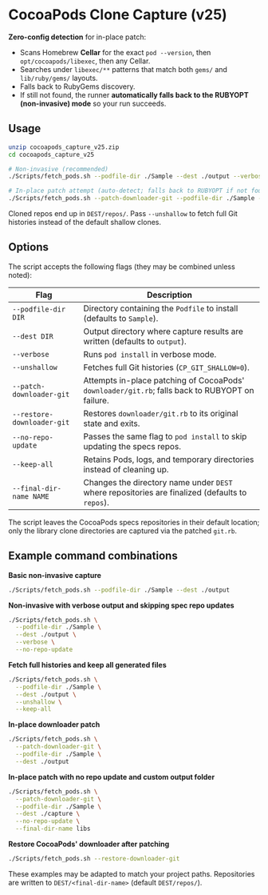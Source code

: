 # CocoaPods Clone Capture (v25)

**Zero-config detection** for in-place patch:
- Scans Homebrew **Cellar** for the exact `pod --version`, then `opt/cocoapods/libexec`, then any Cellar.
- Searches under `libexec/**` patterns that match both `gems/` and `lib/ruby/gems/` layouts.
- Falls back to RubyGems discovery.
- If still not found, the runner **automatically falls back to the RUBYOPT (non-invasive) mode** so your run succeeds.

## Usage
```bash
unzip cocoapods_capture_v25.zip
cd cocoapods_capture_v25

# Non-invasive (recommended)
./Scripts/fetch_pods.sh --podfile-dir ./Sample --dest ./output --verbose

# In-place patch attempt (auto-detect; falls back to RUBYOPT if not found)
./Scripts/fetch_pods.sh --patch-downloader-git --podfile-dir ./Sample --dest ./output --verbose
```
Cloned repos end up in `DEST/repos/`. Pass `--unshallow` to fetch full Git histories instead of the default shallow clones.

## Options

The script accepts the following flags (they may be combined unless noted):

| Flag | Description |
| --- | --- |
| `--podfile-dir DIR` | Directory containing the `Podfile` to install (defaults to `Sample`). |
| `--dest DIR` | Output directory where capture results are written (defaults to `output`). |
| `--verbose` | Runs `pod install` in verbose mode. |
| `--unshallow` | Fetches full Git histories (`CP_GIT_SHALLOW=0`). |
| `--patch-downloader-git` | Attempts in-place patching of CocoaPods' `downloader/git.rb`; falls back to RUBYOPT on failure. |
| `--restore-downloader-git` | Restores `downloader/git.rb` to its original state and exits. |
| `--no-repo-update` | Passes the same flag to `pod install` to skip updating the specs repos. |
| `--keep-all` | Retains Pods, logs, and temporary directories instead of cleaning up. |
| `--final-dir-name NAME` | Changes the directory name under `DEST` where repositories are finalized (defaults to `repos`). |

The script leaves the CocoaPods specs repositories in their default location; only the library clone directories are captured via the patched `git.rb`.

## Example command combinations

**Basic non-invasive capture**
```bash
./Scripts/fetch_pods.sh --podfile-dir ./Sample --dest ./output
```

**Non-invasive with verbose output and skipping spec repo updates**
```bash
./Scripts/fetch_pods.sh \
  --podfile-dir ./Sample \
  --dest ./output \
  --verbose \
  --no-repo-update
```

**Fetch full histories and keep all generated files**
```bash
./Scripts/fetch_pods.sh \
  --podfile-dir ./Sample \
  --dest ./output \
  --unshallow \
  --keep-all
```

**In-place downloader patch**
```bash
./Scripts/fetch_pods.sh \
  --patch-downloader-git \
  --podfile-dir ./Sample \
  --dest ./output
```

**In-place patch with no repo update and custom output folder**
```bash
./Scripts/fetch_pods.sh \
  --patch-downloader-git \
  --podfile-dir ./Sample \
  --dest ./capture \
  --no-repo-update \
  --final-dir-name libs
```

**Restore CocoaPods' downloader after patching**
```bash
./Scripts/fetch_pods.sh --restore-downloader-git
```

These examples may be adapted to match your project paths. Repositories are written to `DEST/<final-dir-name>` (default `DEST/repos/`).
